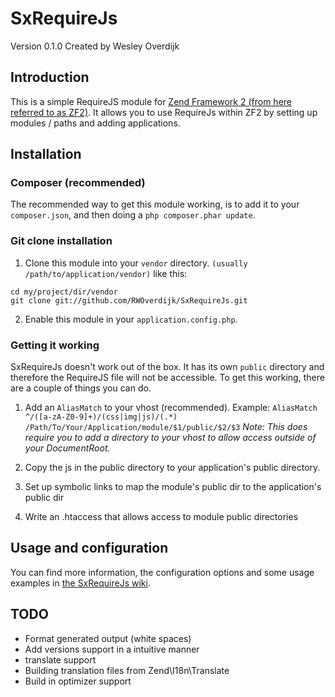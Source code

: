 SxRequireJs
=======================
Version 0.1.0 Created by Wesley Overdijk

Introduction
------------
This is a simple RequireJS module for [Zend Framework 2 (from here referred to as ZF2)](https://github.com/zendframework/zf2).
It allows you to use RequireJs within ZF2 by setting up modules / paths and adding applications.

Installation
------------
### Composer (recommended)
The recommended way to get this module working, is to add it to your ```composer.json```, and then doing a ```php composer.phar update```.

### Git clone installation
1. Clone this module into your `vendor` directory. `(usually /path/to/application/vendor)` like this:
```
cd my/project/dir/vendor
git clone git://github.com/RWOverdijk/SxRequireJs.git
```
2. Enable this module in your `application.config.php`.

### Getting it working
SxRequireJs doesn't work out of the box. It has its own `public` directory and therefore the RequireJS file will not be accessible. To get this working, there are a couple of things you can do.

1. Add an `AliasMatch` to your vhost (recommended). Example:
```AliasMatch ^/([a-zA-Z0-9]+)/(css|img|js)/(.*) /Path/To/Your/Application/module/$1/public/$2/$3```
*Note: This does require you to add a directory to your vhost to allow access outside of your DocumentRoot.*

2. Copy the js in the public directory to your application's public directory.

3. Set up symbolic links to map the module's public dir to the application's public dir

4. Write an .htaccess that allows access to module public directories

Usage and configuration
------------
You can find more information, the configuration options and some usage examples in [the SxRequireJs wiki](https://github.com/RWOverdijk/SxRequireJs/wiki).

TODO
------------
* Format generated output (white spaces)
* Add versions support in a intuitive manner
* translate support
* Building translation files from Zend\I18n\Translate
* Build in optimizer support